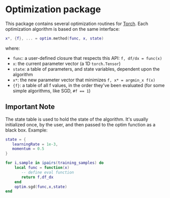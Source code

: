 # Optimization package

This package contains several optimization routines for [Torch](https://github.com/torch/torch7/blob/master/README.md).
Each optimization algorithm is based on the same interface:

```lua
x*, {f}, ... = optim.method(func, x, state)
```

where:

* `func`: a user-defined closure that respects this API: `f, df/dx = func(x)`
* `x`: the current parameter vector (a 1D `torch.Tensor`)
* `state`: a table of parameters, and state variables, dependent upon the algorithm
* `x*`: the new parameter vector that minimizes `f, x* = argmin_x f(x)`
* `{f}`: a table of all f values, in the order they've been evaluated (for some simple algorithms, like SGD, `#f == 1`)

## Important Note

The state table is used to hold the state of the algorithm.
It's usually initialized once, by the user, and then passed to the optim function
as a black box. Example:

```lua
state = {
   learningRate = 1e-3,
   momentum = 0.5
}

for i,sample in ipairs(training_samples) do
    local func = function(x)
       -- define eval function
       return f,df_dx
    end
    optim.sgd(func,x,state)
end
```
